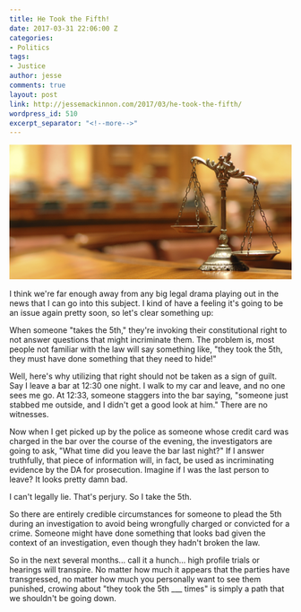 ```yaml
---
title: He Took the Fifth!
date: 2017-03-31 22:06:00 Z
categories:
- Politics
tags:
- Justice
author: jesse
comments: true
layout: post
link: http://jessemackinnon.com/2017/03/he-took-the-fifth/
wordpress_id: 510
excerpt_separator: "<!--more-->"
---
```


<img src="/images/2017/scales.jpg" alt="">

I think we're far enough away from any big legal drama playing out in the news that I can go into this subject. I kind of have a feeling it's going to be an issue again pretty soon, so let's clear something up:
<!--more-->
When someone "takes the 5th," they're invoking their constitutional right to not answer questions that might incriminate them. The problem is, most people not familiar with the law will say something like, "they took the 5th, they must have done something that they need to hide!"

Well, here's why utilizing that right should not be taken as a sign of guilt. Say I leave a bar at 12:30 one night. I walk to my car and leave, and no one sees me go. At 12:33, someone staggers into the bar saying, "someone just stabbed me outside, and I didn't get a good look at him." There are no witnesses.

Now when I get picked up by the police as someone whose credit card was charged in the bar over the course of the evening, the investigators are going to ask, "What time did you leave the bar last night?" If I answer truthfully, that piece of information will, in fact, be used as incriminating evidence by the DA for prosecution. Imagine if I was the last person to leave? It looks pretty damn bad.

I can't legally lie. That's perjury. So I take the 5th.

So there are entirely credible circumstances for someone to plead the 5th during an investigation to avoid being wrongfully charged or convicted for a crime. Someone might have done something that looks bad given the context of an investigation, even though they hadn't broken the law.

So in the next several months... call it a hunch... high profile trials or hearings will transpire. No matter how much it appears that the parties have transgressed, no matter how much you personally want to see them punished, crowing about "they took the 5th ___ times" is simply a path that we shouldn't be going down.
